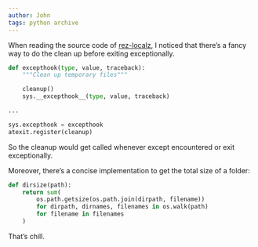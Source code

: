 ```yaml
---
author: John
tags: python archive
---
```

When reading the source code of [rez-localz](https://github.com/mottosso/rez-localz/blob/0f7a472b25f0a333ad080bbc42a6140249cb8838/python/localz/__main__.py#L124), I noticed that there’s a fancy way to do the clean up before exiting exceptionally.

```python
def excepthook(type, value, traceback):
    """Clean up temporary files"""

    cleanup()
    sys.__excepthook__(type, value, traceback)

...

sys.excepthook = excepthook
atexit.register(cleanup)
```

So the cleanup would get called whenever except encountered or exit exceptionally.

Moreover, there’s a concise implementation to get the total size of a folder:

```python
def dirsize(path):
    return sum(
        os.path.getsize(os.path.join(dirpath, filename))
        for dirpath, dirnames, filenames in os.walk(path)
        for filename in filenames
    )
```

That’s chill.